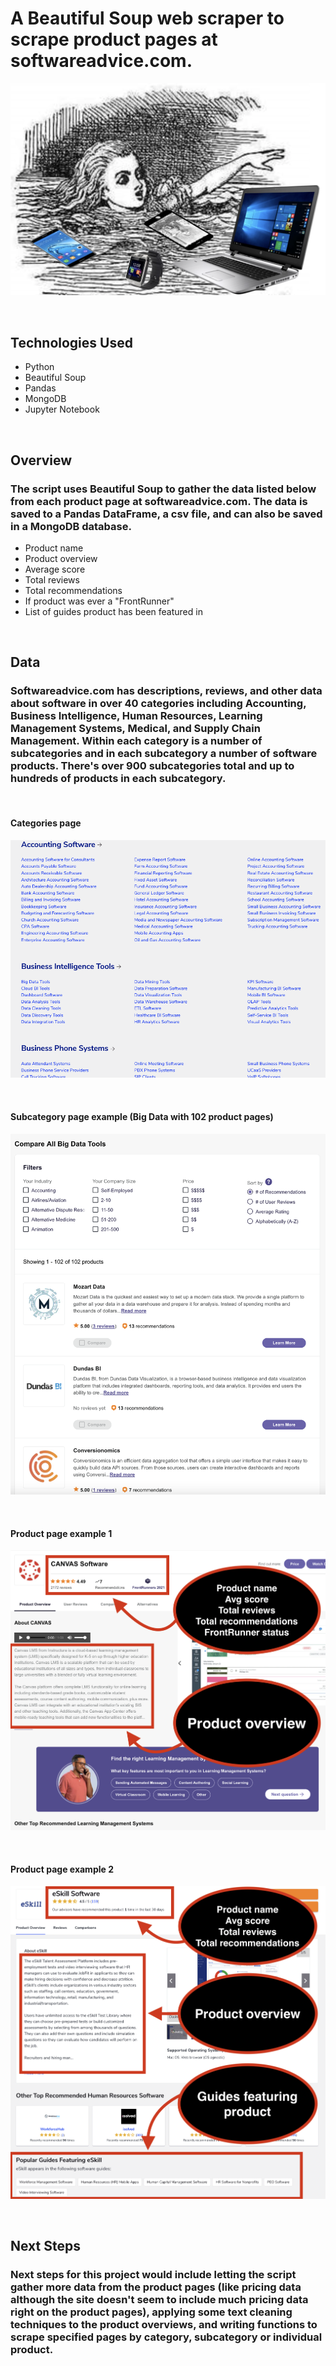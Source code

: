# A Beautiful Soup web scraper to scrape product pages at softwareadvice.com.

![alice](images/alice_in_software_land.png)

<br>

## Technologies Used

* Python
* Beautiful Soup
* Pandas
* MongoDB
* Jupyter Notebook

<br>

## Overview

### The script uses Beautiful Soup to gather the data listed below from each product page at softwareadvice.com.  The data is saved to a Pandas DataFrame, a csv file, and can also be saved in a MongoDB database.

* Product name
* Product overview
* Average score
* Total reviews
* Total recommendations
* If product was ever a "FrontRunner"
* List of guides product has been featured in


<br>

## Data

###  Softwareadvice.com has descriptions, reviews, and other data about software in over 40 categories including Accounting, Business Intelligence, Human Resources, Learning Management Systems, Medical, and Supply Chain Management.  Within each category is a number of subcategories and in each subcategory a number of software products.  There's over 900 subcategories total and up to hundreds of products in each subcategory.

<br>

#### Categories page
![categories page](images/categories_page.png)


<br>

#### Subcategory page example (Big Data with 102 product pages)
![subcategory page](images/subcategory_page.png)



<br>

#### Product page example 1
![subcategory page](images/product_page_1.png)

<br>

#### Product page example 2 
![subcategory page](images/product_page_2.png)

<br>

## Next Steps

### Next steps for this project would include letting the script gather more data from the product pages (like pricing data although the site doesn't seem to include much pricing data right on the product pages), applying some text cleaning techniques to the product overviews, and writing functions to scrape specified pages by category, subcategory or individual product.

<br>
